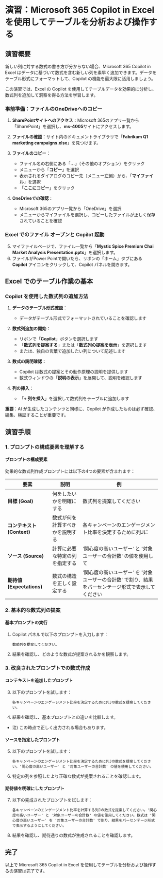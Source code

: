 # 演習：Microsoft 365 Copilot in Excel を使用してテーブルを分析および操作する

## 演習概要

新しい列に対する数式の書き方が分からない場合、Microsoft 365 Copilot in Excel はデータに基づいて数式を含む新しい列を素早く追加できます。データをテーブル形式にフォーマットして、Copilot の機能を最大限に活用しましょう。

この演習では、Excel の Copilot を使用してテーブルデータを効果的に分析し、数式列を追加して洞察を得る方法を学習します。

### 事前準備：ファイルのOneDriveへのコピー

1. **SharePointサイトへのアクセス**：Microsoft 365のアプリ一覧から「SharePoint」を選択し、**ms-4005**サイトにアクセスします。

2. **ファイルの確認**：サイト内のドキュメントライブラリで「**Fabrikam Q1 marketing campaigns.xlsx**」を見つけます。

3. **ファイルのコピー**：
   - ファイル名の右側にある「**...**」（その他のオプション）をクリック
   - メニューから「**コピー**」を選択
   - 表示されるダイアログのコピー先（メニュー左側）から、「**マイファイル**」を選択
   - 「**ここにコピー**」をクリック

4. **OneDriveでの確認**：
   - Microsoft 365のアプリ一覧から「OneDrive」を選択
   - メニューからマイファイルを選択し、コピーしたファイルが正しく保存されていることを確認

### Excel でのファイル オープンと Copilot 起動
5. マイファイルページで、ファイル一覧から「**Mystic Spice Premium Chai Market Analysis Presentation.pptx**」を選択します。
6. ファイルがPower Pointで開いたら、リボンの「ホーム」タブにある **Copilot** アイコンをクリックして、Copilot パネルを開きます。

## Excel でのテーブル作業の基本

### Copilot を使用した数式列の追加方法

1. **データのテーブル形式確認**：
   - データがテーブル形式でフォーマットされていることを確認します

2. **数式列追加の開始**：
   - リボンで「**Copilot**」ボタンを選択します
   - 「**数式列を提案する**」または「**数式列の提案を表示**」を選択します
   - または、独自の言葉で追加したい列について記述します

3. **数式の説明確認**：
   - Copilot は数式の提案とその動作原理の説明を提供します
   - 数式ウィンドウの「**説明の表示**」を展開して、説明を確認します

4. **列の挿入**：
   - 「**+ 列を挿入**」を選択して数式列をテーブルに追加します

**重要**：AI が生成したコンテンツと同様に、Copilot が作成したものは必ず確認、編集、検証することが重要です。

## 演習手順

### 1. プロンプトの構成要素を理解する

#### プロンプトの構成要素

効果的な数式列作成プロンプトには以下の4つの要素が含まれます：

| 要素 | 説明 | 例 |
|------|------|-----|
| **目標 (Goal)** | 何をしたいかを明確にする | 数式列を提案してください |
| **コンテキスト (Context)** | 数式が何を計算すべきかを説明する | 各キャンペーンのエンゲージメント比率を決定するために列Jに |
| **ソース (Source)** | 計算に必要な特定の列を指定する | '関心度の高いユーザー' と '対象ユーザーの合計数' の値を使用して |
| **期待値 (Expectations)** | 数式の構造を正しく設定する | '関心度の高いユーザー' を '対象ユーザーの合計数' で割り、結果をパーセンテージ形式で表示してください |

### 2. 基本的な数式列の提案

#### 基本プロンプトの実行

1. Copilot パネルで以下のプロンプトを入力します：
   ```
   数式列を提案してください。
   ```

2. 結果を確認し、どのような数式が提案されるかを観察します。

### 3. 改良されたプロンプトでの数式作成

#### コンテキストを追加したプロンプト

3. 以下のプロンプトを試します：
   ```
   各キャンペーンのエンゲージメント比率を決定するために列Jの数式を提案してください。
   ```

4. 結果を確認し、基本プロンプトとの違いを比較します。
 - 注) この時点で正しく出力される場合もあります。

#### ソースを指定したプロンプト

5. 以下のプロンプトを試します：
   ```
   各キャンペーンのエンゲージメント比率を決定するために列Jの数式を提案してください。'関心度の高いユーザー' と '対象ユーザーの合計数' の値を使用してください。
   ```

6. 特定の列を参照したより正確な数式が提案されることを確認します。

#### 期待値を明確にしたプロンプト

7. 以下の完成されたプロンプトを試します：
   ```
   各キャンペーンのエンゲージメント比率を計算する列Jの数式を提案してください。'関心度の高いユーザー' と '対象ユーザーの合計数' の値を使用してください。数式は '関心度の高いユーザー' を '対象ユーザーの合計数' で割り、結果をパーセンテージ形式で表示するようにしてください。
   ```

8. 結果を確認し、期待通りの数式が生成されることを確認します。



## 完了

以上で Microsoft 365 Copilot in Excel を使用してテーブルを分析および操作するの演習は完了です。
